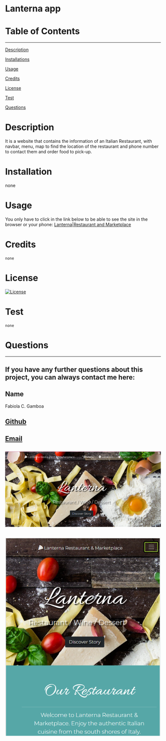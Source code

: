  
  # Lanterna app

  # Table of Contents
  _________________________________

[Description](#Description)

[Installations](#Installations)

[Usage](#Usage)

[Credits](#Credits)

[License](#License)

[Test](#Test)

[Questions](#Questions)
 

  # Description
   It is a website that contains the information of an Italian Restaurant, with navbar, menu, map to find the location of the restaurant and phone number to contact them and order food to pick-up.

  # Installation
  none

  # Usage
  You only have to click in the link below to be able to see the site in the browser or your phone:
  [Lanterna|Restaurant and Marketplace](https://lanterna-app.herokuapp.com/index.html#)

  # Credits
    none

  # License
  [![License](https://img.shields.io/badge/License--blue.svg)](https://opensource.org/licenses/)
  
  # Test
    none

  # Questions
  _________________________________

  ## If you have any further questions about this project, you can always contact me here:

  ## Name
  Fabiola C. Gamboa

  ## [Github](https://github.com/Fabscg)
  

  ## [Email](fabiscg79@gmail.com)

  ## ![alt text](assets/img/Lanterna-restaurant.png)

  ## ![alt text](assets/img/mobile-app.png)

  
